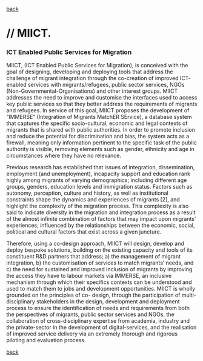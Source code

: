[back](./)

# // MIICT. 
 
### ICT Enabled Public Services for Migration

 MIICT, (ICT Enabled Public Services for Migration), is conceived with the goal of designing, developing and deploying tools that address the challenge of migrant integration through the co-creation of improved ICT- enabled services with migrants/refugees, public sector services, NGOs (Non-Governmental-Organisations) and other interest groups. MIICT addresses the need to improve and customise the interfaces used to access key public services so that they better address the requirements of migrants and refugees. In service of this goal, MIICT proposes the development of “IMMERSE” (Integration of Migrants MatchER SErvice), a database system that captures the specific socio-cultural, economic and legal contexts of migrants that is shared with public authorities. In order to promote inclusion and reduce the potential for discrimination and bias, the system acts as a firewall, meaning only information pertinent to the specific task of the public authority is visible, removing elements such as gender, ethnicity and age in circumstances where they have no relevance.
 
 Previous research has established that issues of integration, dissemination, employment (and unemployment), incapacity support and education rank highly among migrants of varying demographics; including different age groups, genders, education levels and immigration status. Factors such as autonomy, perception, culture and history, as well as institutional constraints shape the dynamics and experiences of migrants [2], and highlight the complexity of the migration process. This complexity is also said to indicate diversity in the migration and integration process as a result of the almost infinite combination of factors that may impact upon migrants’ experiences; influenced by the relationships between the economic, social, political and cultural factors that exist across a given juncture.
 
 Therefore, using a co-design approach, MIICT will design, develop and deploy bespoke solutions, building on the existing capacity and tools of its constituent R&D partners that address; a) the management of migrant integration, b) the customisation of services to match migrants’ needs, and c) the need for sustained and improved inclusion of migrants by improving the access they have to labour markets via IMMERSE, an inclusive mechanism through which their specifics contexts can be understood and used to match them to jobs and development opportunities. MIICT is wholly grounded on the principles of co- design, through the participation of multi-disciplinary stakeholders in the design, development and deployment process to ensure the identification of needs and requirements from both the perspectives of migrants, public sector services and NGOs, the collaboration of cross-disciplinary expertise from academia, industry and the private-sector in the development of digital-services, and the realisation of improved service delivery via an extremely thorough and rigorous piloting and evaluation process.

[back](./)
